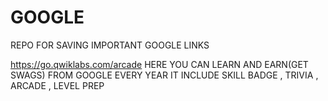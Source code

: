 # GOOGLE
REPO FOR SAVING IMPORTANT GOOGLE LINKS 



https://go.qwiklabs.com/arcade 
HERE YOU CAN LEARN AND EARN(GET SWAGS) FROM GOOGLE EVERY YEAR 
IT INCLUDE SKILL BADGE , TRIVIA , ARCADE , LEVEL PREP
